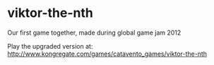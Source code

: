 viktor-the-nth
==============

Our first game together, made during global game jam 2012

Play the upgraded version at:
http://www.kongregate.com/games/catavento_games/viktor-the-nth
